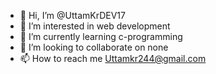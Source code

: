 - 👋 Hi, I’m @UttamKrDEV17
- 👀 I’m interested in web development
- 🌱 I’m currently learning c-programming
- 💞️ I’m looking to collaborate on none
- 📫 How to reach me Uttamkr244@gmail.com

<!---
UttamKrDEV17/UttamKrDEV17 is a ✨ special ✨ repository because its `README.md` (this file) appears on your GitHub profile.
You can click the Preview link to take a look at your changes.
--->
